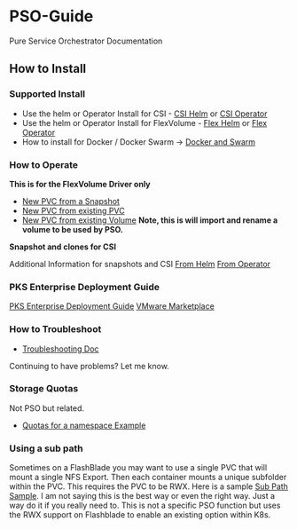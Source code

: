 # PSO-Guide

Pure Service Orchestrator Documentation

## How to Install

### Supported Install

- Use the helm or Operator Install for CSI - [CSI Helm](https://github.com/purestorage/helm-charts/tree/master/pure-csi) or [CSI Operator](https://github.com/purestorage/helm-charts/tree/master/operator-csi-plugin)
- Use the helm or Operator Install for FlexVolume - [Flex Helm](https://github.com/purestorage/helm-charts/tree/master/pure-k8s-plugin) or [Flex Operator](https://github.com/purestorage/helm-charts/tree/master/operator-k8s-plugin)
- How to install for Docker / Docker Swarm -> [Docker and Swarm](docker.md)

### How to Operate

**This is for the FlexVolume Driver only**
- [New PVC from a Snapshot](/Samples/fromsnap.yaml)
- [New PVC from existing PVC](Samples/frompvc.yaml)
- [New PVC from existing Volume](Samples/fromVol.yaml) **Note, this is will import and rename a volume to be used by PSO.**

**Snapshot and clones for CSI**

Additional Information for snapshots and CSI
[From Helm](https://github.com/purestorage/helm-charts/tree/master/pure-csi#csi-snapshot-and-clone-features-for-kubernetes)
[From Operator](https://github.com/purestorage/helm-charts/tree/master/operator-csi-plugin#csi-snapshot-and-clone-features-for-kubernetes)

### PKS Enterprise Deployment Guide
[PKS Enterprise Deployment Guide](PureStorage_and_PKS_Enterprise.pdf)
[VMware Marketplace](https://marketplace.vmware.com/vsx/solutions/pure-service-orchestrator-2-5-2?ref=search)


### How to Troubleshoot

- [Troubleshooting Doc](troubleshooting.md)

Continuing to have problems? Let me know.

### Storage Quotas

Not PSO but related.

- [Quotas for a namespace Example](quota-example/quotas.md)

### Using  a sub path

Sometimes on a FlashBlade you may want to use a single PVC that will mount a single NFS Export. Then each container mounts a unique subfolder within the PVC. This requires the PVC to be RWX. Here is a sample [Sub Path Sample](/sub-path/sub-path.md). I am not saying this is the best way or even the right way. Just a way do it if you really need to. This is not a specific PSO function but uses the RWX support on Flashblade to enable an existing option within K8s.
